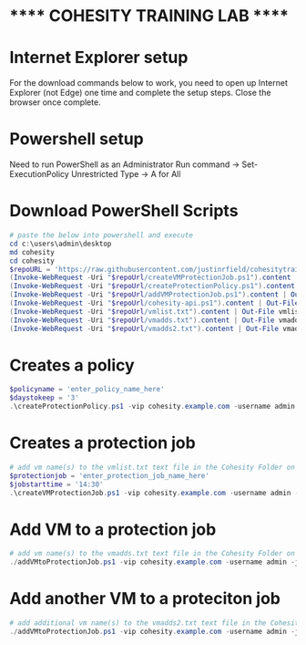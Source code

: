# **** COHESITY TRAINING LAB ****

# Internet Explorer setup
For the download commands below to work, you need to open up Internet Explorer (not Edge) one time and complete the setup steps.  Close the browser once complete.

# Powershell setup
Need to run PowerShell as an Administrator
Run command -> Set-ExecutionPolicy Unrestricted
Type -> A for All

# Download PowerShell Scripts
```powershell
# paste the below into powershell and execute
cd c:\users\admin\desktop
md cohesity
cd cohesity
$repoURL = 'https://raw.githubusercontent.com/justinrfield/cohesitytraininglab/main'
(Invoke-WebRequest -Uri "$repoUrl/createVMProtectionJob.ps1").content | Out-File "createVMProtectionJob.ps1"; (Get-Content "createVMProtectionJob.ps1") | Set-Content "createVMProtectionJob.ps1"
(Invoke-WebRequest -Uri "$repoUrl/createProtectionPolicy.ps1").content | Out-File "createProtectionPolicy.ps1"; (Get-Content "createProtectionPolicy.ps1") | Set-Content "createProtectionPolicy.ps1"
(Invoke-WebRequest -Uri "$repoUrl/addVMProtectionJob.ps1").content | Out-File "addVMProtectionJob.ps1"; (Get-Content "addVMProtectionJob.ps1") | Set-Content "addVMProtectionJob.ps1"
(Invoke-WebRequest -Uri "$repoUrl/cohesity-api.ps1").content | Out-File cohesity-api.ps1; (Get-Content cohesity-api.ps1) | Set-Content cohesity-api.ps1
(Invoke-WebRequest -Uri "$repoUrl/vmlist.txt").content | Out-File vmlist.txt; (Get-Content vmlist.txt) | Set-Content vmlist.txt
(Invoke-WebRequest -Uri "$repoUrl/vmadds.txt").content | Out-File vmadds.txt; (Get-Content vmadds.txt) | Set-Content vmadds.txt
(Invoke-WebRequest -Uri "$repoUrl/vmadds2.txt").content | Out-File vmadds2.txt; (Get-Content vmadds2.txt) | Set-Content vmadds2.txt
```

# Creates a policy
```powershell
$policyname = 'enter_policy_name_here'
$daystokeep = '3'
.\createProtectionPolicy.ps1 -vip cohesity.example.com -username admin -policyName "$policyname" -daysToKeep "$daystokeep"
```

# Creates a protection job
```powershell
# add vm name(s) to the vmlist.txt text file in the Cohesity Folder on the desktop
$protectionjob = 'enter_protection_job_name_here'
$jobstarttime = '14:30'
.\createVMProtectionJob.ps1 -vip cohesity.example.com -username admin -jobName "$protectionjob" -policyName "$policyname" -vCenterName vcenter.example.com -startTime "$jobstarttime" -vmlist ./vmlist.txt
```

# Add VM to a protection job
```powershell
# add vm name(s) to the vmadds.txt text file in the Cohesity Folder on the desktop
./addVMtoProtectionJob.ps1 -vip cohesity.example.com -username admin -jobName JustinBackup -vmNames (Get-Content ./vmadds.txt)
```

# Add another VM to a proteciton job
```powershell
# add additional vm name(s) to the vmadds2.txt text file in the Cohesity Folder on the desktop
./addVMtoProtectionJob.ps1 -vip cohesity.example.com -username admin -jobName JustinBackup -vmNames (Get-Content ./vmadds2.txt)
```

